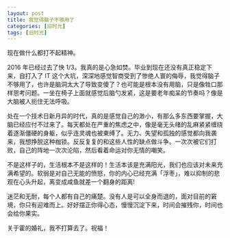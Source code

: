 ```yaml
---
layout: post
title: 我觉得脑子不够用了
categories: [旧时光]
tags: [旧时光]
---
```


现在做什么都打不起精神。

2016 年已经过去了快 1/3。我真的是心急如焚。毕业到现在还没有真正稳定下来，自打入了 IT 这个大坑，深深地感觉智商受到了惨绝人寰的侮辱，我觉得脑子不够用了，也许是脑洞太大了导致变傻了？也可能是根本没有用脑，只是像牲口那样思考问题。一坐在椅子上面就感觉后脑勺发紧，这是要老年痴呆的节奏吗？像是大脑被人扼住无法呼吸。

处在一个技术日新月异的时代，真的是感觉自己的渺小，有那么多东西要掌握，大脑已经应付不过来了。每天都处在严重的焦虑之中，像是毫无头绪的乱麻紧紧缠绕着逐渐僵硬的身躯，似乎连灵魂也被束缚了。无力、失望和孤独的感觉都向我袭来，我想挣脱这种枷锁。反反复复的和这些人性的缺点做斗争。一次次被它们打败，自己的阵地一次次沦陷，然后看着命运对你无情的嘲笑。

不是这样子的，生活根本不是这样的！生活本该是充满阳光，我们也应该对未来充满希望的。软弱是对自己无能的愤怒，你的内心已经充满「浮枣」，难以抑制的悲观在心头升起，离变成咸鱼就差一个翻身的距离!

迷茫和无耐，每个人都有自己的痛楚。没有人是可以全身而退的，面对目前的窘境，你只有迎难而上。好好摆正你得心态，慢慢沉淀下来，时间会摧残你，时间也会给你果实。

关于霍的婚礼，我不打算去了。祝福！
